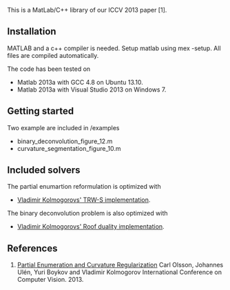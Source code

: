This is a MatLab/C++ library of our ICCV 2013 paper [1].

Installation
----------
MATLAB and a c++ compiler is needed. 
Setup matlab using mex -setup.
All files are compiled automatically.

The code has been tested on
* Matlab 2013a with GCC 4.8 on Ubuntu 13.10.
* Matlab 2013a with Visual Studio 2013 on Windows 7.

Getting started
----------
Two example are included in /examples
* binary_deconvolution_figure_12.m
* curvature_segmentation_figure_10.m

Included solvers
----------
The partial enumartion reformulation is optimized with

* [Vladimir Kolmogorovs' TRW-S implementation](http://pub.ist.ac.at/~vnk/papers/TRW-S.html).

The binary deconvolution problem is also optimized with

* [Vladimir Kolmogorovs' Roof duality implementation](http://pub.ist.ac.at/~vnk/software.html).

References
----------
1. [Partial Enumeration and Curvature Regularization](http://www2.maths.lth.se/vision/publications/publications/view_paper.php?paper_id=584)
Carl Olsson, Johannes Ulén, Yuri Boykov and Vladimir Kolmogorov
International Conference on Computer Vision. 2013.

